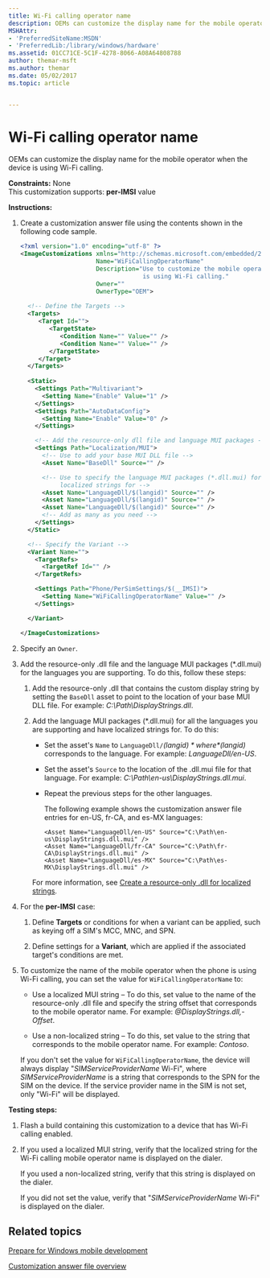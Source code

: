 ```yaml
---
title: Wi-Fi calling operator name
description: OEMs can customize the display name for the mobile operator when the device is using Wi-Fi calling.
MSHAttr:
- 'PreferredSiteName:MSDN'
- 'PreferredLib:/library/windows/hardware'
ms.assetid: 01CC71CE-5C1F-4278-8066-A08A64808788
author: themar-msft
ms.author: themar
ms.date: 05/02/2017
ms.topic: article


---
```


# Wi-Fi calling operator name


OEMs can customize the display name for the mobile operator when the device is using Wi-Fi calling.

<a href="" id="constraints---none"></a>**Constraints:** None  
This customization supports: **per-IMSI** value

<a href="" id="instructions-"></a>**Instructions:**  
1. Create a customization answer file using the contents shown in the following code sample.

   ```XML
   <?xml version="1.0" encoding="utf-8" ?>  
   <ImageCustomizations xmlns="http://schemas.microsoft.com/embedded/2004/10/ImageUpdate"  
                        Name="WiFiCallingOperatorName"  
                        Description="Use to customize the mobile operator name that's visible when the phone 
                                     is using Wi-Fi calling."  
                        Owner=""  
                        OwnerType="OEM"> 
      
     <!-- Define the Targets --> 
     <Targets>
        <Target Id="">
           <TargetState>
              <Condition Name="" Value="" />
              <Condition Name="" Value="" />
           </TargetState>
        </Target>
     </Targets>
      
     <Static>
       <Settings Path="Multivariant">
         <Setting Name="Enable" Value="1" />
       </Settings>
       <Settings Path="AutoDataConfig">
         <Setting Name="Enable" Value="0" />
       </Settings>

       <!-- Add the resource-only dll file and language MUI packages -->
       <Settings Path="Localization/MUI">  
         <!-- Use to add your base MUI DLL file -->
         <Asset Name="BaseDll" Source="" />

         <!-- Use to specify the language MUI packages (*.dll.mui) for the languages you are supporting and have 
              localized strings for -->
         <Asset Name="LanguageDll/$(langid)" Source="" />
         <Asset Name="LanguageDll/$(langid)" Source="" />
         <Asset Name="LanguageDll/$(langid)" Source="" />
         <!-- Add as many as you need -->         
       </Settings>
     </Static>

     <!-- Specify the Variant -->
     <Variant Name=""> 
       <TargetRefs>
         <TargetRef Id="" /> 
       </TargetRefs>

       <Settings Path="Phone/PerSimSettings/$(__IMSI)">  
         <Setting Name="WiFiCallingOperatorName" Value="" />      
       </Settings>  

     </Variant>

   </ImageCustomizations>
   ```

2. Specify an `Owner`.

3. Add the resource-only .dll file and the language MUI packages (\*.dll.mui) for the languages you are supporting. To do this, follow these steps:

   1.  Add the resource-only .dll that contains the custom display string by setting the `BaseDll` asset to point to the location of your base MUI DLL file. For example: *C:\\Path\\DisplayStrings.dll*.

   2.  Add the language MUI packages (\*.dll.mui) for all the languages you are supporting and have localized strings for. To do this:

       -   Set the asset's `Name` to `LanguageDll/`*$(langid)* where *$(langid)* corresponds to the language. For example: *LanguageDll/en-US*.

       -   Set the asset's `Source` to the location of the .dll.mui file for that language. For example: *C:\\Path\\en-us\\DisplayStrings.dll.mui*.

       -   Repeat the previous steps for the other languages.

           The following example shows the customization answer file entries for en-US, fr-CA, and es-MX languages:

           ```
           <Asset Name="LanguageDll/en-US" Source="C:\Path\en-us\DisplayStrings.dll.mui" />
           <Asset Name="LanguageDll/fr-CA" Source="C:\Path\fr-CA\DisplayStrings.dll.mui" />
           <Asset Name="LanguageDll/es-MX" Source="C:\Path\es-MX\DisplayStrings.dll.mui" />
           ```

       For more information, see [Create a resource-only .dll for localized strings](create-a-resource-only-dll-for-localized-strings.md).

4. For the **per-IMSI** case:

   1.  Define **Targets** or conditions for when a variant can be applied, such as keying off a SIM's MCC, MNC, and SPN.

   2.  Define settings for a **Variant**, which are applied if the associated target's conditions are met.

5. To customize the name of the mobile operator when the phone is using Wi-Fi calling, you can set the value for `WiFiCallingOperatorName` to:

   - Use a localized MUI string – To do this, set value to the name of the resource-only .dll file and specify the string offset that corresponds to the mobile operator name. For example: <em>@DisplayStrings.dll,-Offset</em>.

   - Use a non-localized string – To do this, set value to the string that corresponds to the mobile operator name. For example: *Contoso*.

   If you don't set the value for `WiFiCallingOperatorName`, the device will always display "*SIMServiceProviderName* Wi-Fi", where *SIMServiceProviderName* is a string that corresponds to the SPN for the SIM on the device. If the service provider name in the SIM is not set, only "Wi-Fi" will be displayed.

<a href="" id="testing-steps-"></a>**Testing steps:**  
1.  Flash a build containing this customization to a device that has Wi-Fi calling enabled.

2.  If you used a localized MUI string, verify that the localized string for the Wi-Fi calling mobile operator name is displayed on the dialer.

    If you used a non-localized string, verify that this string is displayed on the dialer.

    If you did not set the value, verify that "*SIMServiceProviderName* Wi-Fi" is displayed on the dialer.

## Related topics

[Prepare for Windows mobile development](https://docs.microsoft.com/en-us/windows-hardware/manufacture/mobile/preparing-for-windows-mobile-development)

[Customization answer file overview](https://docs.microsoft.com/en-us/windows-hardware/customize/mobile/mcsf/customization-answer-file)

